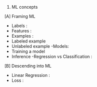 1. ML concepts

[A] Framing ML
- Labels :
- Features :
- Examples :
 - Labeled example
 - Unlabeled example
-Models:
 - Training a model
 - Inference
-Regression vs Classification :

[B] Descending into ML
- Linear Regression :
- Loss :
